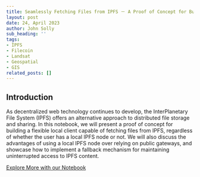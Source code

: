 ```yaml
---
title: Seamlessly Fetching Files from IPFS － A Proof of Concept for Building a Flexible Local Client
layout: post
date: 24, April 2023
author: John Solly
sub_heading: ''
tags:
- IPFS
- Filecoin
- Landsat
- Geospatial
- GIS
related_posts: []
---
```

## Introduction

As decentralized web technology continues to develop, the InterPlanetary File System (IPFS) offers an alternative approach to distributed file storage and sharing. In this notebook, we will present a proof of concept for building a flexible local client capable of fetching files from IPFS, regardless of whether the user has a local IPFS node or not. We will also discuss the advantages of using a local IPFS node over relying on public gateways, and showcase how to implement a fallback mechanism for maintaining uninterrupted access to IPFS content.

[Explore More with our Notebook](../../notebooks/IPFS_FETCH.ipynb)
